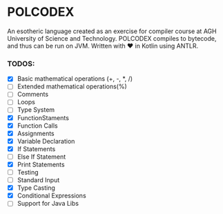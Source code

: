 # POLCODEX

An esotheric language created as an exercise for compiler course at AGH University of Science and Technology.
POLCODEX compiles to bytecode, and thus can be run on JVM. Written with :heart: in Kotlin using ANTLR.

### TODOS:
- [x] Basic mathematical operations (+, -, *, /)
- [ ] Extended mathematical operations(%)
- [ ] Comments
- [ ] Loops
- [ ] Type System
- [x] FunctionStaments
- [x] Function Calls
- [x] Assignments
- [x] Variable Declaration
- [x] If Statements
- [ ] Else If Statement
- [x] Print Statements
- [ ] Testing
- [ ] Standard Input
- [x] Type Casting
- [x] Conditional Expressions
- [ ] Support for Java Libs

